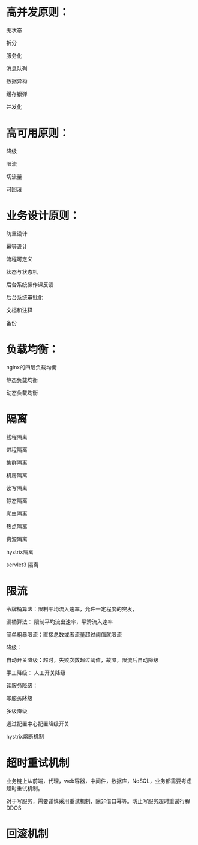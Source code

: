 # 高并发原则：

无状态

拆分

服务化

消息队列

数据异构

缓存银弹

并发化

# 高可用原则：

降级

限流

切流量

可回滚

# 业务设计原则：

防重设计

幂等设计

流程可定义

状态与状态机

后台系统操作课反馈

后台系统审批化

文档和注释

备份

# 负载均衡：

nginx的四层负载均衡

静态负载均衡

动态负载均衡

# 隔离

线程隔离

进程隔离

集群隔离

机房隔离

读写隔离

静态隔离

爬虫隔离

热点隔离

资源隔离

hystrix隔离

servlet3 隔离

# 限流

令牌桶算法：限制平均流入速率，允许一定程度的突发，

漏桶算法： 限制平均流出速率，平滑流入速率

简单粗暴限流：直接总数或者流量超过阈值就限流

降级：

自动开关降级：超时，失败次数超过阈值，故障，限流后自动降级

手工降级： 人工开关降级

读服务降级：

写服务降级

多级降级

通过配置中心配置降级开关

hystrix熔断机制

# 超时重试机制

业务链上从前端，代理，web容器，中间件，数据库，NoSQL，业务都需要考虑超时重试机制。

对于写服务，需要谨慎采用重试机制，除非借口幂等。防止写服务超时重试行程DDOS



# 回滚机制






